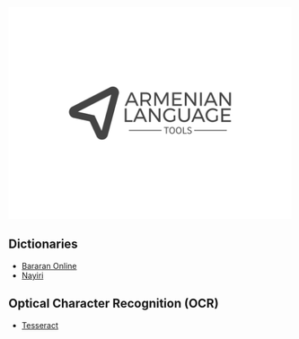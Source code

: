 
![Logo](./docs/assets/logo.svg)


## Dictionaries
* [Bararan Online](https://bararanonline.com/) 
* [Nayiri](http://www.nayiri.com/search?l=en)

## Optical Character Recognition (OCR)

* [Tesseract](https://tesseract-ocr.github.io/tessdoc/Data-Files-in-different-versions.html)